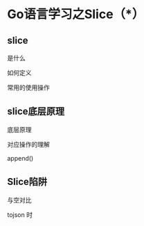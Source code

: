 # Go语言学习之Slice（*）

## slice

是什么

如何定义

常用的使用操作

## slice底层原理

底层原理

对应操作的理解

append()



## Slice陷阱



与空对比

tojson 时  